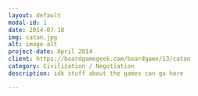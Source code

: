 ```yaml
---
layout: default
modal-id: 1
date: 2014-07-18
img: catan.jpg
alt: image-alt
project-date: April 2014
client: https://boardgamegeek.com/boardgame/13/catan
category: Civilization / Negotiation
description: idk stuff about the games can go here

---
```

